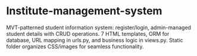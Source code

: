 # Institute-management-system
MVT-patterned student information system: register/login, admin-managed student details with CRUD operations. 7 HTML templates, ORM for database, URL mapping in urls.py, and business logic in views.py. Static folder organizes CSS/images for seamless functionality.
